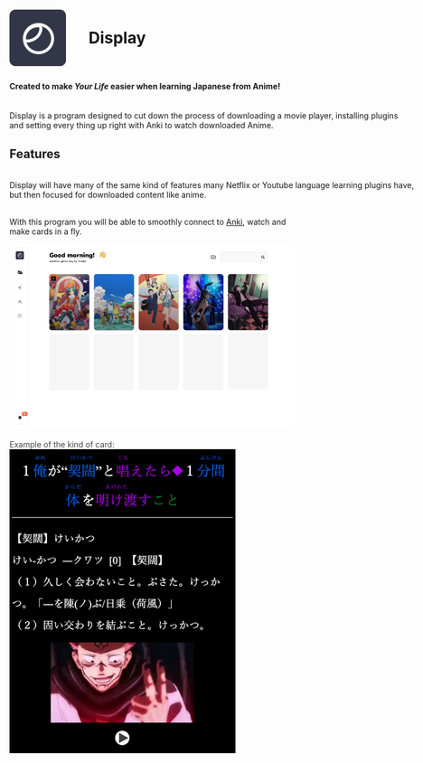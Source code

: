 <div style="display: flex; align-items: center">
    <img width=100px height=100px src="logo.png" />
    <h1 style="margin: 0; padding: 40px;">Display</h1>
</div>

####  Created to make _**Your Life**_ easier when learning Japanese from Anime!

<p style="white-space: pre;">
Display is a program designed to cut down the process of downloading a movie player, installing plugins
and setting every thing up right with Anki to watch downloaded Anime.
</p>

## Features
<p style="white-space: pre;">
Display will have many of the same kind of features many Netflix or Youtube language learning plugins have,
but then focused for downloaded content like anime.

With this program you will be able to smoothly connect to [Anki](https://apps.ankiweb.net/), watch and make cards in a fly.

<div>
    <img width=1000px src="homepage-screenshot.png" />
</div>

<br>

<div>
    <p style="margin: 0; padding: 0; opacity: .8;">Example of the kind of card:</p>
    <img width=400px src="card-screenshot.png" />
</div>

